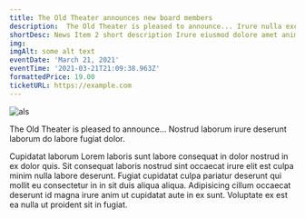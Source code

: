 ```yaml
---
title: The Old Theater announces new board members
description:  The Old Theater is pleased to announce... Irure nulla excepteur nulla dolore quis reprehenderit elit aliqua dolor voluptate anim do elit cupidatat.
shortDesc: News Item 2 short description Irure eiusmod dolore amet anim non laboris amet.
img: 
imgAlt: some alt text
eventDate: 'March 21, 2021'
eventTime: '2021-03-21T21:09:38.963Z'
formattedPrice: 19.00
ticketURL: https://example.com
---
```



![als](/_nuxt/assets/img/news/board-directors-2019.jpg)


The Old Theater is pleased to announce... Nostrud laborum irure deserunt laborum do labore fugiat dolor.

Cupidatat laborum Lorem laboris sunt labore consequat in dolor nostrud in ex dolor quis. Sit consequat laboris nostrud sint occaecat irure elit est culpa minim nulla labore deserunt. Fugiat cupidatat culpa pariatur deserunt qui mollit eu consectetur in in sit duis aliqua aliqua. Adipisicing cillum occaecat deserunt id magna irure anim ut cupidatat aute in ex sunt. Voluptate ex est ea nulla ut proident sit in fugiat. 